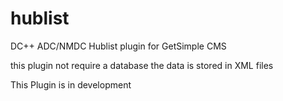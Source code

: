 # hublist
DC++ ADC/NMDC Hublist plugin for GetSimple CMS


this plugin not require a database the data is stored in XML files


This Plugin is in development
